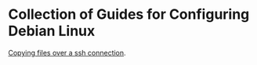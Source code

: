 # Collection of Guides for Configuring Debian Linux

[Copying files over a ssh connection](./copying-files-ssh.html).